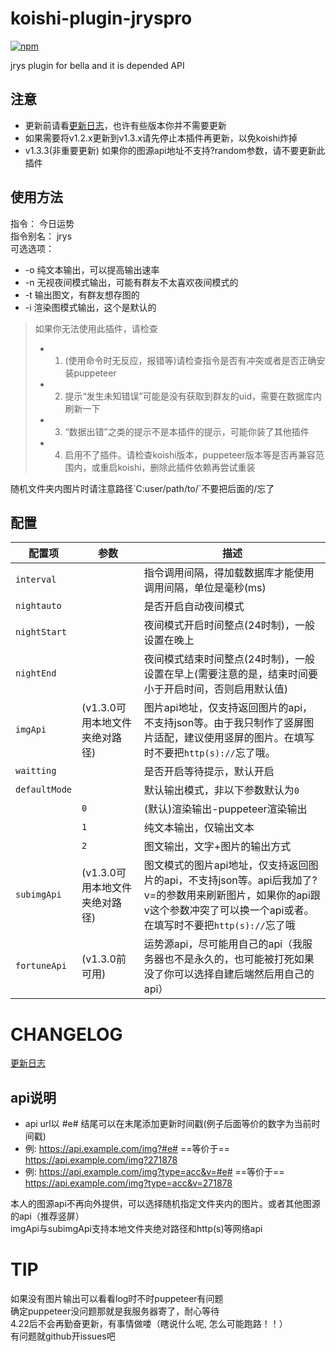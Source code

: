 # koishi-plugin-jryspro

[![npm](https://img.shields.io/npm/v/koishi-plugin-jryspro?style=flat-square)](https://www.npmjs.com/package/koishi-plugin-jryspro)

jrys plugin for bella and it is depended API
## 注意
* 更新前请看[更新日志](https://raw.githubusercontent.com/Twiyin0/koishi-plugin-jryspro/main/CHANGELOG.md)，也许有些版本你并不需要更新  
* 如果需要将v1.2.x更新到v1.3.x请先停止本插件再更新，以免koishi炸掉  
* v1.3.3(非重要更新)  如果你的图源api地址不支持?random参数，请不要更新此插件  

## 使用方法
指令： 今日运势  
指令别名： jrys  
可选选项：  
* -o 纯文本输出，可以提高输出速率  
* -n 无视夜间模式输出，可能有群友不太喜欢夜间模式的  
* -t 输出图文，有群友想存图的
* -i 渲染图模式输出，这个是默认的

> 如果你无法使用此插件，请检查  
> - 1. (使用命令时无反应，报错等)请检查指令是否有冲突或者是否正确安装puppeteer  
> - 2. 提示“发生未知错误”可能是没有获取到群友的uid，需要在数据库内刷新一下
> - 3. “数据出错”之类的提示不是本插件的提示，可能你装了其他插件
> - 4. 启用不了插件。请检查koishi版本，puppeteer版本等是否再兼容范围内，或重启koishi，删除此插件依赖再尝试重装

随机文件夹内图片时请注意路径\`C:user/path/to/\`不要把后面的/忘了   

## 配置
| 配置项           | 参数  | 描述                                                                                                      |
|---------------|-----|---------------------------------------------------------------------------------------------------------|
| `interval`    |     | 指令调用间隔，得加载数据库才能使用调用间隔，单位是毫秒(ms)                                                                         |
| `nightauto`    |     | 是否开启自动夜间模式                                                                         |
| `nightStart`  |     | 夜间模式开启时间整点(24时制)，一般设置在晚上                                                                                |
| `nightEnd`    |     | 夜间模式结束时间整点(24时制)，一般设置在早上(需要注意的是，结束时间要小于开启时间，否则启用默认值)                                                    |
| `imgApi`      |(v1.3.0可用本地文件夹绝对路径)| 图片api地址，仅支持返回图片的api，不支持json等。由于我只制作了竖屏图片适配，建议使用竖屏的图片。在填写时不要把`http(s)://`忘了哦。                            |
| `waitting`    |     | 是否开启等待提示，默认开启                                                                                           |
| `defaultMode` |     | 默认输出模式，非以下参数默认为`0`                                                                                      |
|               | `0` | (默认)渲染输出-puppeteer渲染输出                                                                                  |
|               | `1` | 纯文本输出，仅输出文本                                                                                             |
|               | `2` | 图文输出，文字+图片的输出方式                                                                               |
| `subimgApi`   |(v1.3.0可用本地文件夹绝对路径)| 图文模式的图片api地址，仅支持返回图片的api，不支持json等。api后我加了?v=的参数用来刷新图片，如果你的api跟v这个参数冲突了可以换一个api或者。在填写时不要把`http(s)://`忘了哦 |
| `fortuneApi`  |(v1.3.0前可用)| 运势源api，尽可能用自己的api（我服务器也不是永久的，也可能被打死如果没了你可以选择自建后端然后用自己的api）                                              |

# CHANGELOG

[更新日志](https://raw.githubusercontent.com/Twiyin0/koishi-plugin-jryspro/main/CHANGELOG.md)

## api说明
* api url以 #e# 结尾可以在末尾添加更新时间戳(例子后面等价的数字为当前时间戳)  
* 例: https://api.example.com/img?#e#  ==等价于== https://api.example.com/img?271878  
* 例: https://api.example.com/img?type=acc&v=#e#  ==等价于== https://api.example.com/img?type=acc&v=271878  

本人的图源api不再向外提供，可以选择随机指定文件夹内的图片。或者其他图源的api（推荐竖屏）  
imgApi与subimgApi支持本地文件夹绝对路径和http(s)等网络api  

# TIP
如果没有图片输出可以看看log时不时puppeteer有问题  
确定puppeteer没问题那就是我服务器寄了，耐心等待  
4.22后不会再勤奋更新，有事情做喽（瞎说什么呢, 怎么可能跑路！！）  
有问题就github开issues吧  
